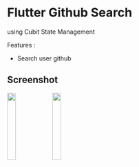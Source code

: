 # Flutter Github Search

using Cubit State Management

Features :

- Search user github


## Screenshot
<p float="left">
<img src="" width="20%" />
<img src="" width="20%" />
</p>
